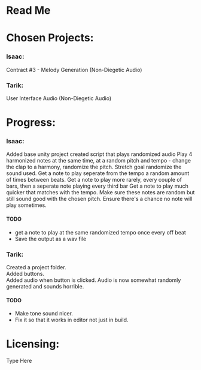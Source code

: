# Read Me

# Chosen Projects:

### Isaac:

Contract #3 - Melody Generation (Non-Diegetic Audio)

### Tarik:

User Interface Audio (Non-Diegetic Audio)

# Progress:

### Isaac:

Added base unity project
created script that plays randomized audio
Play 4 harmonized notes at the same time, at a random pitch and tempo - change the clap to a harmony, randomize the pitch. Stretch goal randomize the sound used.
Get a note to play seperate from the tempo a random amount of times between beats.
Get a note to play more rarely, every couple of bars, then a seperate note playing every third bar
Get a note to play much quicker that matches with the tempo. Make sure these notes are random but still sound good with the chosen pitch. Ensure there's a chance no note will play sometimes.

#### TODO 
* get a note to play at the same randomized tempo once every off beat
* Save the output as a wav file

### Tarik:

Created a project folder.  
Added buttons.  
Added audio when button is clicked.
Audio is now somewhat randomly generated and sounds horrible.

#### TODO
* Make tone sound nicer.
* Fix it so that it works in editor not just in build.

# Licensing:

Type Here
